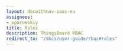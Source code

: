 ```yaml
---
layout: docwithnav-paas-eu
assignees:
- vparomskiy
title: Roles
description: ThingsBoard RBAC
redirect_to: "/docs/user-guide/rbac#roles"
---
```

